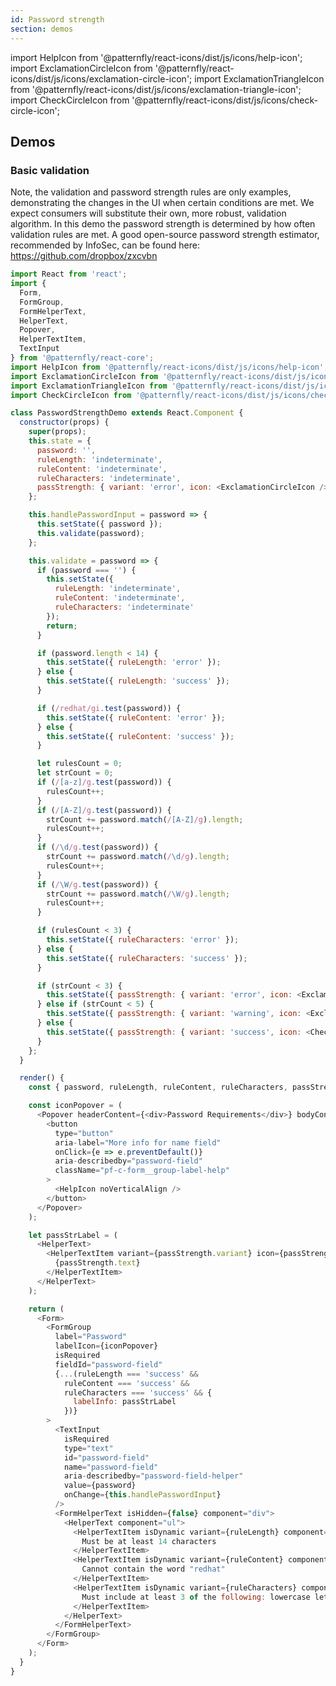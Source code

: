 ```yaml
---
id: Password strength
section: demos
---
```


import HelpIcon from '@patternfly/react-icons/dist/js/icons/help-icon';
import ExclamationCircleIcon from '@patternfly/react-icons/dist/js/icons/exclamation-circle-icon';
import ExclamationTriangleIcon from '@patternfly/react-icons/dist/js/icons/exclamation-triangle-icon';
import CheckCircleIcon from '@patternfly/react-icons/dist/js/icons/check-circle-icon';

## Demos

### Basic validation

Note, the validation and password strength rules are only examples, demonstrating the changes in the UI when certain conditions are met. We expect consumers will substitute their own, more robust, validation algorithm. In this demo the password strength is determined by how often validation rules are met. A good open-source password strength estimator, recommended by InfoSec, can be found here: https://github.com/dropbox/zxcvbn

```js
import React from 'react';
import {
  Form,
  FormGroup,
  FormHelperText,
  HelperText,
  Popover,
  HelperTextItem,
  TextInput
} from '@patternfly/react-core';
import HelpIcon from '@patternfly/react-icons/dist/js/icons/help-icon';
import ExclamationCircleIcon from '@patternfly/react-icons/dist/js/icons/exclamation-circle-icon';
import ExclamationTriangleIcon from '@patternfly/react-icons/dist/js/icons/exclamation-triangle-icon';
import CheckCircleIcon from '@patternfly/react-icons/dist/js/icons/check-circle-icon';

class PasswordStrengthDemo extends React.Component {
  constructor(props) {
    super(props);
    this.state = {
      password: '',
      ruleLength: 'indeterminate',
      ruleContent: 'indeterminate',
      ruleCharacters: 'indeterminate',
      passStrength: { variant: 'error', icon: <ExclamationCircleIcon />, text: 'Weak' }
    };

    this.handlePasswordInput = password => {
      this.setState({ password });
      this.validate(password);
    };

    this.validate = password => {
      if (password === '') {
        this.setState({
          ruleLength: 'indeterminate',
          ruleContent: 'indeterminate',
          ruleCharacters: 'indeterminate'
        });
        return;
      }

      if (password.length < 14) {
        this.setState({ ruleLength: 'error' });
      } else {
        this.setState({ ruleLength: 'success' });
      }

      if (/redhat/gi.test(password)) {
        this.setState({ ruleContent: 'error' });
      } else {
        this.setState({ ruleContent: 'success' });
      }

      let rulesCount = 0;
      let strCount = 0;
      if (/[a-z]/g.test(password)) {
        rulesCount++;
      }
      if (/[A-Z]/g.test(password)) {
        strCount += password.match(/[A-Z]/g).length;
        rulesCount++;
      }
      if (/\d/g.test(password)) {
        strCount += password.match(/\d/g).length;
        rulesCount++;
      }
      if (/\W/g.test(password)) {
        strCount += password.match(/\W/g).length;
        rulesCount++;
      }

      if (rulesCount < 3) {
        this.setState({ ruleCharacters: 'error' });
      } else {
        this.setState({ ruleCharacters: 'success' });
      }

      if (strCount < 3) {
        this.setState({ passStrength: { variant: 'error', icon: <ExclamationCircleIcon />, text: 'Weak' } });
      } else if (strCount < 5) {
        this.setState({ passStrength: { variant: 'warning', icon: <ExclamationTriangleIcon />, text: 'Medium' } });
      } else {
        this.setState({ passStrength: { variant: 'success', icon: <CheckCircleIcon />, text: 'Strong' } });
      }
    };
  }

  render() {
    const { password, ruleLength, ruleContent, ruleCharacters, passStrength } = this.state;

    const iconPopover = (
      <Popover headerContent={<div>Password Requirements</div>} bodyContent={<div>Password rules</div>}>
        <button
          type="button"
          aria-label="More info for name field"
          onClick={e => e.preventDefault()}
          aria-describedby="password-field"
          className="pf-c-form__group-label-help"
        >
          <HelpIcon noVerticalAlign />
        </button>
      </Popover>
    );

    let passStrLabel = (
      <HelperText>
        <HelperTextItem variant={passStrength.variant} icon={passStrength.icon}>
          {passStrength.text}
        </HelperTextItem>
      </HelperText>
    );

    return (
      <Form>
        <FormGroup
          label="Password"
          labelIcon={iconPopover}
          isRequired
          fieldId="password-field"
          {...(ruleLength === 'success' &&
            ruleContent === 'success' &&
            ruleCharacters === 'success' && {
              labelInfo: passStrLabel
            })}
        >
          <TextInput
            isRequired
            type="text"
            id="password-field"
            name="password-field"
            aria-describedby="password-field-helper"
            value={password}
            onChange={this.handlePasswordInput}
          />
          <FormHelperText isHidden={false} component="div">
            <HelperText component="ul">
              <HelperTextItem isDynamic variant={ruleLength} component="li">
                Must be at least 14 characters
              </HelperTextItem>
              <HelperTextItem isDynamic variant={ruleContent} component="li">
                Cannot contain the word "redhat"
              </HelperTextItem>
              <HelperTextItem isDynamic variant={ruleCharacters} component="li">
                Must include at least 3 of the following: lowercase letter, uppercase letters, numbers, symbols
              </HelperTextItem>
            </HelperText>
          </FormHelperText>
        </FormGroup>
      </Form>
    );
  }
}
```
